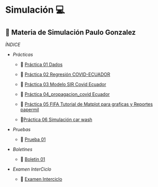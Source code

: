 
# Simulación :computer:
## :notebook: Materia de Simulación Paulo Gonzalez

*ÍNDICE*
- *Prácticas*
  - :file_folder: [Práctica 01 Dados](https://github.com/paulogonzalez5679/Simulacion_dados/tree/master/Simulacion%20Dados)

  - :file_folder: [Práctica 02 Regresión COVID-ECUADOR](https://github.com/paulogonzalez5679/Simulacion/tree/main/COVID-REGRESION)

  - :file_folder: [Práctica 03 Modelo SIR Covid Ecuador](https://github.com/paulogonzalez5679/Simulacion_dados/tree/master/Modelo%20SIR%20Ecuador)
  
  - :file_folder: [Práctica 04_propagacion_covid Ecuador](https://github.com/paulogonzalez5679/Simulacion_dados/tree/master/Simulacion%20de%20propagacion%20Covid-Ecuador)
  
  - :file_folder: [Práctica 05 FIFA Tutorial de Matplot para graficas y Reportes papermil](https://github.com/paulogonzalez5679/Simulacion_dados/tree/master/MatlplotLib-%20Fifa%20-%20papermil)
  
  - 📁[Práctica 06 Simulación car wash ](https://github.com/paulogonzalez5679/Simulacion_dados/tree/master/CarWash)
  
- *Pruebas*
  - :file_folder: [Prueba 01](https://github.com/paulogonzalez5679/Simulacion_dados/tree/master/Prueba%201)
  
- *Boletines*
  - :file_folder: [Boletin 01](https://github.com/paulogonzalez5679/Simulacion_dados/tree/master/Boletin%201)

- *Examen InterCiclo*
  - :file_folder: [Examen Interciclo](https://github.com/paulogonzalez5679/Simulacion_dados/tree/master/ExamenInterciclo)


